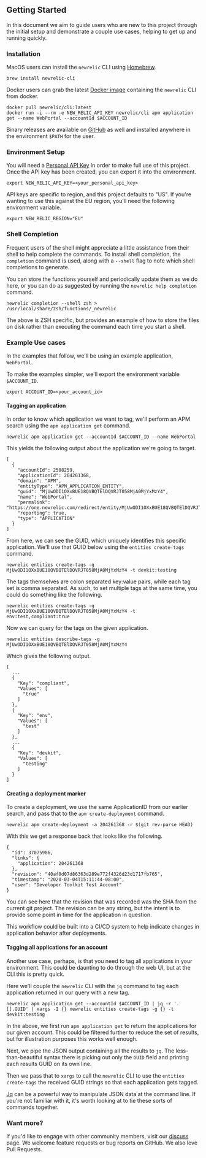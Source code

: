 ## Getting Started

In this document we aim to guide users who are new to this project through the
initial setup and demonstrate a couple use cases, helping to get up and running
quickly.

### Installation

MacOS users can install the `newrelic` CLI using [Homebrew][homebrew].

    brew install newrelic-cli

Docker users can grab the latest [Docker image][docker_image] containing the
`newrelic` CLI from docker.

    docker pull newrelic/cli:latest
    docker run -i --rm -e NEW_RELIC_API_KEY newrelic/cli apm application get --name WebPortal --accountId $ACCOUNT_ID

Binary releases are available on [GitHub][releases] as well and installed
anywhere in the environment `$PATH` for the user.

### Environment Setup

You will need a [Personal API Key][api_key] in order to make full use of this
project.  Once the API key has been created, you can export it into the
environment.

    export NEW_RELIC_API_KEY=<your_personal_api_key>

API keys are specific to region, and this project defaults to "US".  If you're
wanting to use this against the EU region, you'll need the following
environment variable.

    export NEW_RELIC_REGION="EU"

### Shell Completion

Frequent users of the shell might appreciate a little assistance from their
shell to help complete the commands.  To install shell completion, the
`completion` command is used, along with a `--shell` flag to note which shell
completions to generate.

You can store the functions yourself and periodically update them as we do
here, or you can do as suggested by running the `newrelic help completion`
command.

    newrelic completion --shell zsh > /usr/local/share/zsh/functions/_newrelic

The above is ZSH specific, but provides an example of how to store the files on
disk rather than executing the command each time you start a shell.

### Example Use cases

In the examples that follow, we'll be using an example application,
`WebPortal`.

To make the examples simpler, we'll export the environment variable
`$ACCOUNT_ID`.

    export ACCOUNT_ID=<your_account_id>

#### Tagging an application

In order to know which application we want to tag, we'll perform an APM search
using the `apm application get` command.

    newrelic apm application get --accountId $ACCOUNT_ID --name WebPortal

This yields the following output about the application we're going to target.

    [
      {
        "accountId": 2508259,
        "applicationId": 204261368,
        "domain": "APM",
        "entityType": "APM_APPLICATION_ENTITY",
        "guid": "MjUwODI1OXxBUE18QVBQTElDQVRJT058MjA0MjYxMzY4",
        "name": "WebPortal",
        "permalink": "https://one.newrelic.com/redirect/entity/MjUwODI1OXxBUE18QVBQTElDQVRJT058MjA0MjYxMzY4",
        "reporting": true,
        "type": "APPLICATION"
      }
    ]

From here, we can see the GUID, which uniquely identifies this specific
application.  We'll use that GUID below using the `entities create-tags`
command.

    newrelic entities create-tags -g MjUwODI1OXxBUE18QVBQTElDQVRJT058MjA0MjYxMzY4 -t devkit:testing

The tags themselves are colon separated key:value pairs, while each tag set is
comma separated.  As such, to set multiple tags at the same time, you could do
something like the following.

    newrelic entities create-tags -g MjUwODI1OXxBUE18QVBQTElDQVRJT058MjA0MjYxMzY4 -t env:test,compliant:true

Now we can query for the tags on the given application.

    newrelic entities describe-tags -g MjUwODI1OXxBUE18QVBQTElDQVRJT058MjA0MjYxMzY4

Which gives the following output.

    [
      ...
      {
        "Key": "compliant",
        "Values": [
          "true"
        ]
      },
      {
        "Key": "env",
        "Values": [
          "test"
        ]
      },
      ...
      {
        "Key": "devkit",
        "Values": [
          "testing"
        ]
      }
    ]

#### Creating a deployment marker

To create a deployment, we use the same ApplicationID from our earlier search,
and pass that to the `apm create-deployment` command.

    newrelic apm create-deployment -a 204261368 -r $(git rev-parse HEAD)

With this we get a response back that looks like the following.

    {
      "id": 37075986,
      "links": {
        "application": 204261368
      },
      "revision": "40af0d07d86363d289e772f4326d23d1717fb765",
      "timestamp": "2020-03-04T15:11:44-08:00",
      "user": "Developer Toolkit Test Account"
    }

You can see here that the revision that was recorded was the SHA from the
current git project.  The revision can be any string, but the intent is to
provide some point in time for the application in question.

This workflow could be built into a CI/CD system to help indicate changes in
application behavior after deployments.

#### Tagging all applications for an account

Another use case, perhaps, is that you need to tag all applications in your
environment.  This could be daunting to do through the web UI, but at the CLI
this is pretty quick.

Here we'll couple the `newrelic` CLI with the `jq`  command to tag each
application returned in our query with a new tag.

    newrelic apm application get --accountId $ACCOUNT_ID | jq -r '.[].GUID' | xargs -I {} newrelic entities create-tags -g {} -t devkit:testing

In the above, we first run `apm application get` to return the applications for
our given account.  This could be filtered further to reduce the set of
results, but for illustration purposes this works well enough.

Next, we pipe the JSON output containing all the results to `jq`.  The
less-than-beautiful syntax there is picking out only the `GUID` field and
printing each results GUID on its own line.

Then we pass that to `xargs` to call the `newrelic` CLI to use the `entities
create-tags` the received GUID strings so that each application gets tagged.

[Jq][jq] can be a powerful way to manipulate JSON data at the command line.  If
you're not familiar with it, it's worth looking at to tie these sorts of
commands together.


### Want more?

If you'd like to engage with other community members, visit our
[discuss][discuss] page.  We welcome feature requests or bug reports on GitHub.
We also love Pull Requests.

[homebrew]: https://brew.sh/

[docker_image]: https://hub.docker.com/r/newrelic/cli

[releases]: https://github.com/newrelic/newrelic-cli/releases

[api_key]: https://docs.newrelic.com/docs/apis/get-started/intro-apis/types-new-relic-api-keys#personal-api-key

[jq]: https://stedolan.github.io/jq/

[discuss]: https://discuss.newrelic.com/c/build-on-new-relic/developer-toolkit
